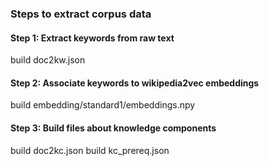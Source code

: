 ### Steps to extract corpus data

#### Step 1: Extract keywords from raw text
build doc2kw.json

#### Step 2: Associate keywords to wikipedia2vec embeddings
build embedding/standard1/embeddings.npy

#### Step 3: Build files about knowledge components
build doc2kc.json
build kc_prereq.json 